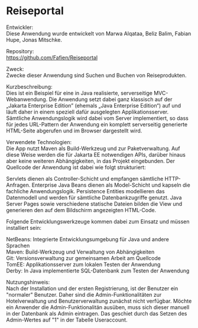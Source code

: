 # Reiseportal

Entwickler:<br>
Diese Anwendung wurde entwickelt von Marwa Alqataa, Beliz Balim, Fabian Hupe, Jonas Mitschke.

Repository:<br>
https://github.com/Fafien/Reiseportal 

Zweck:<br>
Zwecke dieser Anwendung sind Suchen und Buchen von Reiseprodukten.

Kurzbeschreibung:<br>
Dies ist ein Beispiel für eine in Java realisierte, serverseitige MVC-Webanwendung. Die Anwendung setzt dabei ganz klassisch auf der „Jakarta Enterprise Edition” (ehemals „Java Enterprise Edition“) auf und läuft daher in einem speziell dafür ausgelegten Applikationsserver. Sämtliche Anwendungslogik wird dabei vom Server implementiert, so dass für jedes URL-Pattern der Anwendung ein komplett serverseitig generierte HTML-Seite abgerufen und im Browser dargestellt wird.

Verwendete Technologien:<br>
Die App nutzt Maven als Build-Werkzeug und zur Paketverwaltung. Auf diese Weise werden die für Jakarta EE notwendigen APIs, darüber hinaus aber keine weiteren Abhängigkeiten, in das Projekt eingebunden. Der Quellcode der Anwendung ist dabei wie folgt strukturiert:

Servlets dienen als Controller-Schicht und empfangen sämtliche HTTP-Anfragen.
Enterprise Java Beans dienen als Model-Schicht und kapseln die fachliche Anwendungslogik.
Persistence Entities modellieren das Datenmodell und werden für sämtliche Datenbankzugriffe genutzt.
Java Server Pages sowie verschiedene statische Dateien bilden die View und generieren den auf dem Bildschirm angezeigten HTML-Code.

Folgende Entwicklungswerkzeuge kommen dabei zum Einsatz und müssen installiert sein:

NetBeans: Integrierte Entwicklungsumgebung für Java und andere Sprachen<br>
Maven:    Build-Werkzeug und Verwaltung von Abhängigkeiten<br>
Git:      Versionsverwaltung zur gemeinsamen Arbeit am Quellcode<br>
TomEE:    Applikationsserver zum lokalen Testen der Anwendung<br>
Derby:    In Java implementierte SQL-Datenbank zum Testen der Anwendung<br>

Nutzungshinweis:<br>
Nach der Installation und der ersten Registrierung, ist der Benutzer ein "normaler" Benutzer. Daher sind die Admin-Funktionalitäten zur Hotelverwaltung und Benutzerverwaltung zunächst nicht verfügbar. Möchte ein Anwender die Admin-Funktionalitän ausüben, muss sich dieser manuell in der Datenbank als Admin eintragen. Das geschiet durch das Setzen des Admin-Wertes auf "1" in der Tabelle Useraccount.
